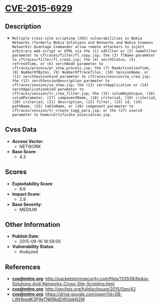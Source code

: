 
# [CVE-2015-6929](http://packetstormsecurity.com/files/133538/Nokia-Solutions-And-Networks-Cross-Site-Scripting.html)

## Description

- `Multiple cross-site scripting (XSS) vulnerabilities in Nokia Networks (formerly Nokia Solutions and Networks and Nokia Siemens Networks) @vantage Commander allow remote attackers to inject arbitrary web script or HTML via the (1) idFilter or (2) nameFilter parameter to cftraces/filter/fl_copy.jsp; the (3) flName parameter to cftraces/filter/fl_crea1.jsp; the (4) serchStatus, (5) refreshTime, or (6) serchNode parameter to cftraces/process/pr_show_process.jsp; the (7) MaxActivationTime, (8) NumberOfBytes, (9) NumberOfTracefiles, (10) SessionName, or (11) serchSessionkind parameter to cftraces/session/se_crea.jsp; the (12) serchSessionDescription parameter to cftraces/session/se_show.jsp; the (13) serchApplication or (14) serchApplicationkind parameter to cftraces/session/tr_crea_filter.jsp; the (15) columKeyUnique, (16) columParameter, (17) componentName, (18) criteria1, (19) criteria2, (20) criteria3, (21) description, (22) filter, (23) id, (24) pathName, (25) tableName, or (26) component parameter to cftraces/session/tr_create_tagg_para.jsp; or the (27) userid parameter to home/certificate_association.jsp.`

## Cvss Data

- **Access Vector**:
  - NETWORK
- **Base Score**:
  - 4.3

## Scores

- **Exploitability Score**:
  - 8.6
- **Impact Score**:
  - 2.9
- **Base Severity**:
  - MEDIUM

## Other Information

- **Publish Date**:
  - 2015-09-16 18:59:05
- **Vulnerability Status**:
  - Analyzed

## References

- **cve@mitre.org**: http://packetstormsecurity.com/files/133538/Nokia-Solutions-And-Networks-Cross-Site-Scripting.html
- **cve@mitre.org**: http://seclists.org/fulldisclosure/2015/Sep/42
- **cve@mitre.org**: https://drive.google.com/open?id=0B-LWHbwdK3P9eTNKRkdDWGpkN2M
